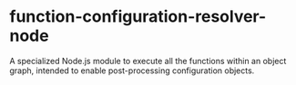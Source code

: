 # function-configuration-resolver-node
A specialized Node.js module to execute all the functions within an object graph, intended to enable post-processing configuration objects.
